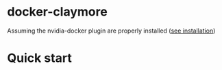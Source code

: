 # docker-claymore

Assuming the nvidia-docker plugin are properly installed ([see installation](https://github.com/NVIDIA/nvidia-docker))

# Quick start

## 
```
```
